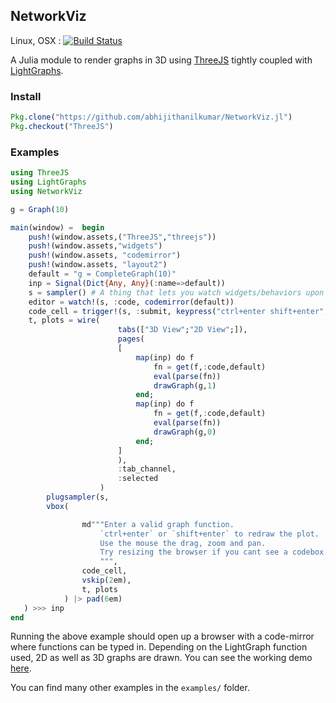 ## NetworkViz
Linux, OSX : [![Build Status](https://travis-ci.org/abhijithanilkumar/NetworkViz.jl.svg)](https://travis-ci.org/abhijithanilkumar/NetworkViz.jl)

A Julia module to render graphs in 3D using [ThreeJS](https://github.com/rohitvarkey/ThreeJS.jl) tightly coupled with [LightGraphs](https://github.com/JuliaGraphs/LightGraphs.jl).

### Install

```julia
Pkg.clone("https://github.com/abhijithanilkumar/NetworkViz.jl")
Pkg.checkout("ThreeJS")
```
### 

### Examples

```julia
using ThreeJS
using LightGraphs
using NetworkViz

g = Graph(10)

main(window) =  begin
    push!(window.assets,("ThreeJS","threejs"))
    push!(window.assets,"widgets")
    push!(window.assets, "codemirror")
    push!(window.assets, "layout2")
    default = "g = CompleteGraph(10)"
    inp = Signal(Dict{Any, Any}(:name=>default))
    s = sampler() # A thing that lets you watch widgets/behaviors upon updates to other behaviors
    editor = watch!(s, :code, codemirror(default))
    code_cell = trigger!(s, :submit, keypress("ctrl+enter shift+enter", editor))
    t, plots = wire(
                        tabs(["3D View";"2D View";]),
                        pages(
                        [
                            map(inp) do f
                                fn = get(f,:code,default)
                                eval(parse(fn))
                                drawGraph(g,1)
                            end;
                            map(inp) do f
                                fn = get(f,:code,default)
                                eval(parse(fn))
                                drawGraph(g,0)
                            end;
                        ]
                        ),
                        :tab_channel,
                        :selected
                    )
        plugsampler(s,
        vbox(

                md"""Enter a valid graph function.
                    `ctrl+enter` or `shift+enter` to redraw the plot.
                    Use the mouse the drag, zoom and pan.
                    Try resizing the browser if you cant see a codebox.
                    """,
                code_cell,
                vskip(2em),
                t, plots
            ) |> pad(6em)
   ) >>> inp
end
```
Running the above example should open up a browser with a code-mirror where functions can be typed in. Depending on the LightGraph function used, 2D as well as 3D graphs are drawn. You can see the working demo [here](https://www.youtube.com/watch?v=Ac3cneCRTZo).

You can find many other examples in the `examples/` folder.

